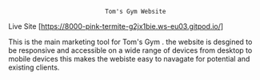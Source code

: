                               Tom's Gym Website

Live Site [https://8000-pink-termite-g2jx1bie.ws-eu03.gitpod.io/]


This is the main marketing tool for Tom's Gym . the website is desgined to be responsive and accessible on a wide range of devices from desktop 
to mobile devices this makes the webiste easy to navagate for potential and existing clients. 
                  
